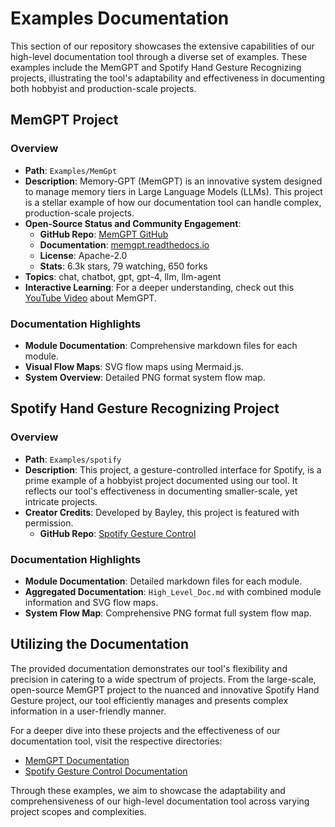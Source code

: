 # Examples Documentation

This section of our repository showcases the extensive capabilities of our high-level documentation tool through a diverse set of examples. These examples include the MemGPT and Spotify Hand Gesture Recognizing projects, illustrating the tool's adaptability and effectiveness in documenting both hobbyist and production-scale projects.

## MemGPT Project

### Overview

- **Path**: `Examples/MemGpt`
- **Description**: Memory-GPT (MemGPT) is an innovative system designed to manage memory tiers in Large Language Models (LLMs). This project is a stellar example of how our documentation tool can handle complex, production-scale projects.
- **Open-Source Status and Community Engagement**:
  - **GitHub Repo**: [MemGPT GitHub](https://github.com/cpacker/MemGPT/blob/main)
  - **Documentation**: [memgpt.readthedocs.io](https://memgpt.readthedocs.io)
  - **License**: Apache-2.0
  - **Stats**: 6.3k stars, 79 watching, 650 forks
- **Topics**: chat, chatbot, gpt, gpt-4, llm, llm-agent
- **Interactive Learning**: For a deeper understanding, check out this [YouTube Video](https://www.youtube.com/watch?v=VJ6bK81meu8&ab_channel=MatthewBerman) about MemGPT.

### Documentation Highlights

- **Module Documentation**: Comprehensive markdown files for each module.
- **Visual Flow Maps**: SVG flow maps using Mermaid.js.
- **System Overview**: Detailed PNG format system flow map.

## Spotify Hand Gesture Recognizing Project

### Overview

- **Path**: `Examples/spotify`
- **Description**: This project, a gesture-controlled interface for Spotify, is a prime example of a hobbyist project documented using our tool. It reflects our tool's effectiveness in documenting smaller-scale, yet intricate projects.
- **Creator Credits**: Developed by Bayley, this project is featured with permission.
  - **GitHub Repo**: [Spotify Gesture Control](https://github.com/BayleyB/Spotify-Gesture-Control)

### Documentation Highlights

- **Module Documentation**: Detailed markdown files for each module.
- **Aggregated Documentation**: `High_Level_Doc.md` with combined module information and SVG flow maps.
- **System Flow Map**: Comprehensive PNG format full system flow map.

## Utilizing the Documentation

The provided documentation demonstrates our tool's flexibility and precision in catering to a wide spectrum of projects. From the large-scale, open-source MemGPT project to the nuanced and innovative Spotify Hand Gesture project, our tool efficiently manages and presents complex information in a user-friendly manner.

For a deeper dive into these projects and the effectiveness of our documentation tool, visit the respective directories:
- [MemGPT Documentation](/Examples/production/doc_MemGPT-main/Examples/MemGpt)
- [Spotify Gesture Control Documentation](/Examples/hobbyist/doc_Spotify-Gesture-Control-main/)

Through these examples, we aim to showcase the adaptability and comprehensiveness of our high-level documentation tool across varying project scopes and complexities.
